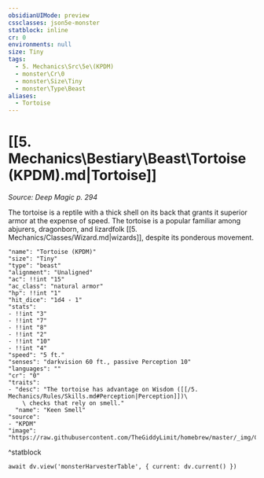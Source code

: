 ```yaml
---
obsidianUIMode: preview
cssclasses: json5e-monster
statblock: inline
cr: 0
environments: null
size: Tiny
tags:
  - 5. Mechanics\Src\5e\(KPDM)
  - monster\Cr\0
  - monster\Size\Tiny
  - monster\Type\Beast
aliases:
  - Tortoise
---
```

# [[5. Mechanics\Bestiary\Beast\Tortoise (KPDM).md|Tortoise]]
*Source: Deep Magic p. 294*

The tortoise is a reptile with a thick shell on its back that grants it superior armor at the expense of speed. The tortoise is a popular familiar among abjurers, dragonborn, and lizardfolk [[5. Mechanics/Classes/Wizard.md|wizards]], despite its ponderous movement.

```statblock
"name": "Tortoise (KPDM)"
"size": "Tiny"
"type": "beast"
"alignment": "Unaligned"
"ac": !!int "15"
"ac_class": "natural armor"
"hp": !!int "1"
"hit_dice": "1d4 - 1"
"stats":
- !!int "3"
- !!int "7"
- !!int "8"
- !!int "2"
- !!int "10"
- !!int "4"
"speed": "5 ft."
"senses": "darkvision 60 ft., passive Perception 10"
"languages": ""
"cr": "0"
"traits":
- "desc": "The tortoise has advantage on Wisdom ([[/5. Mechanics/Rules/Skills.md#Perception|Perception]])\
    \ checks that rely on smell."
  "name": "Keen Smell"
"source":
- "KPDM"
"image": "https://raw.githubusercontent.com/TheGiddyLimit/homebrew/master/_img/CComp/Tortoise.png"
```
^statblock

```dataviewjs
await dv.view('monsterHarvesterTable', { current: dv.current() })
```

